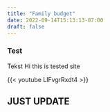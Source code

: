 ```yaml
---
title: "Family budget"
date: 2022-09-14T15:13:13-07:00
draft: false
---
```


### Test ####


Tekst
Hi this is tested site

{{< youtube LIFvgrRxdt4 >}}



## JUST UPDATE ###